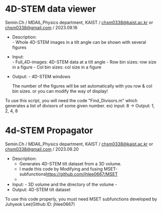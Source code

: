 # 4D-STEM data viewer

Semin.Ch /
MDAIL,Physics department, KAIST /
chsm0338@kaist.ac.kr or chsm0338@gmail.com /
2023.09.16

- Description:  
          - Whole 4D-STEM images in a tilt angle can be shown with several figures
- Input:  
          - Full_4D-images: 4D-STEM data at a tilt angle
          - Row bin sizes: row size in a figure
          - Col bin sizes: col size in a figure
- Output:
          - 4D-STEM windows
          
  The number of the figures will be set automatically with you row & col bin sizes. or you can modify the way of display!
  
To use this script, you will need the code "Find_Divisors.m" which generates a list of divisors of some given number. ex) input: 8 -> Output: 1, 2, 4, 8

# 4d-STEM Propagator

Semin.Ch /
MDAIL,Physics department, KAIST /
chsm0338@kaist.ac.kr or chsm0338@gmail.com /
2023.09.20

- Description:
  - Generates 4D-STEM tilt dataset from a 3D volume.
  - I made this code by Modifying and fusing MSET-subfunctions<https://github.com/jhlee0667/MSET>
  - 
- Input:
          - 3D volume and the directory of the volume
          - 
- Output: 4D-STEM tilt dataset
  
To use this code properly, you must need MSET subfunctions developed by Juhyeok Lee(Github ID: jhlee0667)
